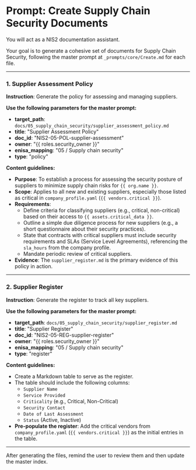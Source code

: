 # Prompt: Create Supply Chain Security Documents

You will act as a NIS2 documentation assistant.

Your goal is to generate a cohesive set of documents for Supply Chain Security, following the master prompt at `_prompts/core/Create.md` for each file.

---

### 1. Supplier Assessment Policy

**Instruction**: Generate the policy for assessing and managing suppliers.

**Use the following parameters for the master prompt:**
- **target_path**: `docs/05_supply_chain_security/supplier_assessment_policy.md`
- **title**: "Supplier Assessment Policy"
- **doc_id**: "NIS2-05-POL-supplier-assessment"
- **owner**: "{{ roles.security_owner }}"
- **enisa_mapping**: "05 / Supply chain security"
- **type**: "policy"

**Content guidelines:**
- **Purpose**: To establish a process for assessing the security posture of suppliers to minimize supply chain risks for `{{ org.name }}`.
- **Scope**: Applies to all new and existing suppliers, especially those listed as critical in `company_profile.yaml` (`{{ vendors.critical }}`).
- **Requirements**:
    -   Define criteria for classifying suppliers (e.g., critical, non-critical) based on their access to `{{ assets.critical_data }}`.
    -   Outline a simple due diligence process for new suppliers (e.g., a short questionnaire about their security practices).
    -   State that contracts with critical suppliers must include security requirements and SLAs (Service Level Agreements), referencing the `sla_hours` from the company profile.
    -   Mandate periodic review of critical suppliers.
- **Evidence**: The `supplier_register.md` is the primary evidence of this policy in action.

---

### 2. Supplier Register

**Instruction**: Generate the register to track all key suppliers.

**Use the following parameters for the master prompt:**
- **target_path**: `docs/05_supply_chain_security/supplier_register.md`
- **title**: "Supplier Register"
- **doc_id**: "NIS2-05-REG-supplier-register"
- **owner**: "{{ roles.security_owner }}"
- **enisa_mapping**: "05 / Supply chain security"
- **type**: "register"

**Content guidelines:**
- Create a Markdown table to serve as the register.
- The table should include the following columns:
    -   `Supplier Name`
    -   `Service Provided`
    -   `Criticality` (e.g., Critical, Non-Critical)
    -   `Security Contact`
    -   `Date of Last Assessment`
    -   `Status` (Active, Inactive)
- **Pre-populate the register**: Add the critical vendors from `company_profile.yaml` (`{{ vendors.critical }}`) as the initial entries in the table.

---

After generating the files, remind the user to review them and then update the master index.
